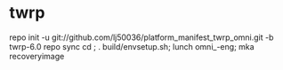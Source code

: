 # twrp
repo init -u git://github.com/lj50036/platform_manifest_twrp_omni.git -b twrp-6.0
repo sync
 cd <source-dir>; . build/envsetup.sh; lunch omni_<device>-eng; mka recoveryimage
